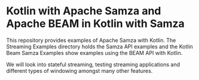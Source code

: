 # Kotlin with Apache Samza and Apache BEAM in Kotlin with Samza

This repository provides examples of Apache Samza with Kotlin. The Streaming Examples 
directory holds the Samza API examples and the Kotlin Beam Samza Examples show examples using the 
BEAM API with Kotlin.

We will look into stateful streaming, testing streaming applications and different types of windowing 
amongst many other features.